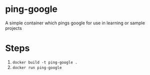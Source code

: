 # ping-google
A simple container which pings google for use in learning or sample projects

# Steps
1. `docker build -t ping-google .`
2. `docker run ping-google`
